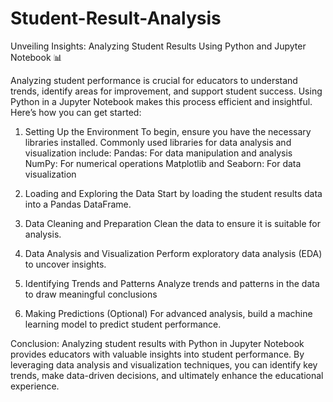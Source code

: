 # Student-Result-Analysis
Unveiling Insights: Analyzing Student Results Using Python and Jupyter Notebook 📊

Analyzing student performance is crucial for educators to understand trends, identify areas for improvement, and support student success. Using Python in a Jupyter Notebook makes this process efficient and insightful. Here’s how you can get started:

1. Setting Up the Environment
To begin, ensure you have the necessary libraries installed. Commonly used libraries for data analysis and visualization include:
Pandas: For data manipulation and analysis
NumPy: For numerical operations
Matplotlib and Seaborn: For data visualization

2. Loading and Exploring the Data
Start by loading the student results data into a Pandas DataFrame.

3. Data Cleaning and Preparation
Clean the data to ensure it is suitable for analysis.

4. Data Analysis and Visualization
Perform exploratory data analysis (EDA) to uncover insights.

5. Identifying Trends and Patterns
Analyze trends and patterns in the data to draw meaningful conclusions

6. Making Predictions (Optional)
For advanced analysis, build a machine learning model to predict student performance.

Conclusion:
Analyzing student results with Python in Jupyter Notebook provides educators with valuable insights into student performance. By leveraging data analysis and visualization techniques, you can identify key trends, make data-driven decisions, and ultimately enhance the educational experience.
